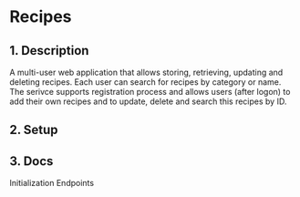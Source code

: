 # Recipes
## 1. Description

  A multi-user web application that allows storing, retrieving, updating and deleting recipes. Each user can search for recipes by category or name. The serivce           supports registration process and allows users (after logon) to add their own recipes and to update, delete and search this recipes by ID.
    
## 2. Setup

## 3. Docs
Initialization
Endpoints
